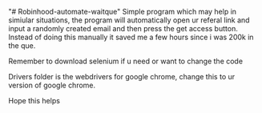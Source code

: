 "# Robinhood-automate-waitque" 
Simple program which may help in simiular situations, the program will automatically open ur referal link and input a randomly created email and then press the get access button. Instead of doing this manually it saved me a few hours since i was 200k in the que.

Remember to download selenium if u need or want to change the code

Drivers folder is the webdrivers for google chrome, change this to ur version of google chrome.


Hope this helps
